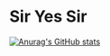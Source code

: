 # Sir Yes Sir

[![Anurag's GitHub stats](https://github-readme-stats.vercel.app/api?username=Yessir4253&count_private=true&show_icons=true&theme=radical)](https://github.com/anuraghazra/github-readme-stats)
